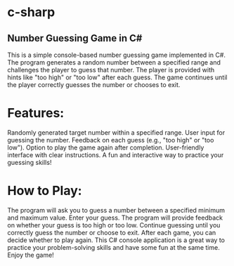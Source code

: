 # c-sharp

## Number Guessing Game in C#
This is a simple console-based number guessing game implemented in C#. The program generates a random number between a specified range and challenges the player to guess that number. The player is provided with hints like "too high" or "too low" after each guess. The game continues until the player correctly guesses the number or chooses to exit.

# Features:
Randomly generated target number within a specified range.
User input for guessing the number.
Feedback on each guess (e.g., "too high" or "too low").
Option to play the game again after completion.
User-friendly interface with clear instructions.
A fun and interactive way to practice your guessing skills!

# How to Play:
The program will ask you to guess a number between a specified minimum and maximum value.
Enter your guess.
The program will provide feedback on whether your guess is too high or too low.
Continue guessing until you correctly guess the number or choose to exit.
After each game, you can decide whether to play again.
This C# console application is a great way to practice your problem-solving skills and have some fun at the same time. Enjoy the game!

